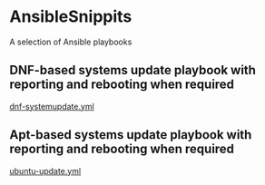 # AnsibleSnippits
A selection of Ansible playbooks

## DNF-based systems update playbook with reporting and rebooting when required 
[dnf-systemupdate.yml](dnf-systemupdate.yml)

## Apt-based systems update playbook with reporting and rebooting when required 
[ubuntu-update.yml](ubuntu-update.yml)
